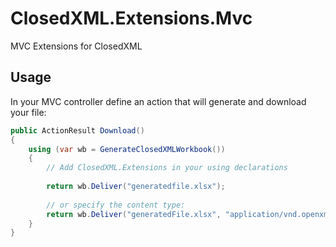 # ClosedXML.Extensions.Mvc
MVC Extensions for ClosedXML

## Usage
In your MVC controller define an action that will generate and download your file:

```c#
public ActionResult Download()
{
    using (var wb = GenerateClosedXMLWorkbook())
    {
        // Add ClosedXML.Extensions in your using declarations
        
        return wb.Deliver("generatedfile.xlsx");
        
        // or specify the content type:
        return wb.Deliver("generatedFile.xlsx", "application/vnd.openxmlformats-officedocument.spreadsheetml.sheet");
    }
}

```

